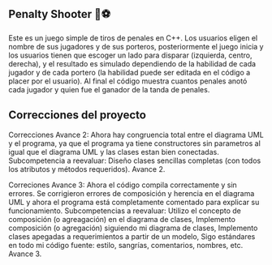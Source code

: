## Penalty Shooter 🥅⚽
Este es un juego simple de tiros de penales en C++. Los usuarios eligen el nombre de sus jugadores y de sus porteros, posteriormente el juego inicia y los usuarios tienen que escoger un lado para disparar (izquierda, centro, derecha), y el resultado es simulado dependiendo de la habilidad de cada jugador y de cada portero (la habilidad puede ser editada en el código a placer por el usuario). Al final el código muestra cuantos penales anotó cada jugador y quien fue el ganador de la tanda de penales.

## Correcciones del proyecto
Correcciones Avance 2: Ahora hay congruencia total entre el diagrama UML y el programa, ya que el programa ya tiene constructores sin parametros al igual que el diagrama UML y las clases estan bien conectadas.
Subcompetencia a reevaluar: Diseño clases sencillas completas (con todos los atributos y métodos requeridos). Avance 2.

Correciones Avance 3: Ahora el código compila correctamente y sin errores. Se corrigieron errores de composición y herencia en el diagrama UML y ahora el programa está completamente comentado para explicar su funcionamiento.
Subcompetencias a reevaluar: Utilizo el concepto de composición (o agreagación) en el diagrama de clases, Implemento composición (o agregación) siguiendo mi diagrama de clases, Implemento clases apegadas a requerimientos a partir de un modelo, Sigo estándares en todo mi código fuente: estilo, sangrías, comentarios, nombres, etc. Avance 3.
